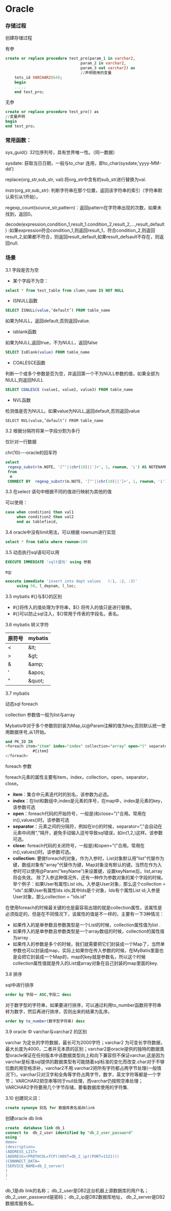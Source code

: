 # Oracle

### 存储过程

创建存储过程

有参

```sql
create or replace procedure test_pro(param_1 in varchar2,
                                 param_2 in varchar2,
                                 param_3 out varchar2) as
                                 //声明使用的变量
    tets_id VARCHAR2(64);
    begin 
    .....
    end test_pro;
```

无参

```sql
create or replace procedure test_pro() as
//变量声明
begin
end test_pro;
```

### 常用函数：

sys_guid(): 32位序列号，具有世界唯一性。（同一数据）

sysdate: 获取当日日期，一般与to_char 连用，即to_char(sysdate,'yyyy-MM-dd')

replace(org_str,sub_str, val):将org_str中含有的sub_str进行替换为val. 

instr(org_str,sub_str): 判断字符串在那个位置，返回该字符串的索引（字符串默认索引从1开始）。

regexp_count(source_str,pattern)：返回pattern在字符串出现的次数，如果未找到，返回0。

decode(expression,condition_1,result_1.condition_2,result_2,...,result_default) :如果expression符合condition_1,则返回result_1，符合condition_2,则返回result_2,如果都不符合，则返回result_default,如果result_defsault不存在，则返回null.

### 场景

3.1 字段是否为空

-  某个字段不为空：

```sql
select * from test_table from clumn_name IS NOT NULL
```

- ISNULL函数

```sql
SELECT ISNULL(value,’default’) FROM table_name
```

如果为NULL，返回default,否则返回value.

- isblank函数

如果为NULL,返回true，不为NULL，返回false

```sql
SELECT IsBlank(value) FROM table_name
```

- COALESCE函数

判断一个或多个参数是否为空，并返回第一个不为NULL参数的值，如果全部为NULL,则返回NULL

```sql
SELECT COALESCE (value1, value2, value3) FROM table_name
```

- NVL函数

检测值是否为NULL。如果value为NULL,返回default,否则返回value

```
SELECT NVL(value,’default’) FROM table_name
```

3.2 根据分隔符将某一字段分割为多行

仅针对一行数据

chr(10)---oracle的回车符

```sql
select 
 regexp_substr(m.NOTE, '[^'||chr(10)||']+', 1, rownum, 'i') AS NOTENAME
 from 
  m
 CONNECT BY  regexp_substr(m.NOTE, '[^'||chr(10)||']+', 1, rownum, 'i') is not NULL
```

3.3 在select 语句中根据不同的值进行映射为其他的值

可以使用：

```sql
case when condition1 then val1
     when condition2 then val2
     end as tablefieid,
```

3.4 oracle中没有limit用法，可以根据 rownum进行实现

```sql
select * from table where rownum<100
```

3.5 动态执行sql语句可以用

```sql
EXECUTE IMMEDIATE 'sqlt语句' using 参数
```

eg:

```sql
execute immediate 'insert into dept values   (:1, :2, :3)'   
     using 50, l_depnam, l_loc;
```

3.5  mybatis #{}与${}的区别

- #{}将传入的值处理为字符串，${} 将传入的值只是进行替换。
- #{}可以防止sql注入，${}常用于传表的字段名，表名。

3.6  mybatis 转义字符

| 原符号 | mybatis |
| ------ | ------- |
| <      | \&lt;   |
| \>     | \&gt;   |
| &      | \&amp;  |
| ’      | \&apos; |
| "      | \&quot; |

3.7 mybatis  

动态sql foreach

collection 参数值一般为list与array

Mybatis中对于多个参数则封装为Map,以@Param注解的值为key,否则默认统一使用数据序号,从1开始。

```sql
and PK_ID IN 
<foreach item="item" index="index" collection="array" open="(" separator="," close=")">
            #{item}
</foreach>
```

foreach 参数

foreach元素的属性主要有item，index，collection，open，separator，close。

- **item**：集合中元素迭代时的别名，该参数为必选。
- **index**：在list和数组中,index是元素的序号，在map中，index是元素的key，该参数可选
- **open**：foreach代码的开始符号，一般是(和close=")"合用。常用在in(),values()时。该参数可选
- **separator**：元素之间的分隔符，例如在in()的时候，separator=","会自动在元素中间用“,“隔开，避免手动输入逗号导致sql错误，如in(1,2,)这样。该参数可选。
- **close:** foreach代码的关闭符号，一般是)和open="("合用。常用在in(),values()时。该参数可选。
- **collection:** 要做foreach的对象，作为入参时，List对象默认用"list"代替作为键，数组对象有"array"代替作为键，Map对象没有默认的键。当然在作为入参时可以使用@Param("keyName")来设置键，设置keyName后，list,array将会失效。 除了入参这种情况外，还有一种作为参数对象的某个字段的时候。举个例子：如果User有属性List ids。入参是User对象，那么这个collection = "ids".如果User有属性Ids ids;其中Ids是个对象，Ids有个属性List id;入参是User对象，那么collection = "ids.id"



在使用foreach的时候最关键的也是最容易出错的就是collection属性，该属性是必须指定的，但是在不同情况下，该属性的值是不一样的，主要有一下3种情况： 

- 如果传入的是单参数且参数类型是一个List的时候，collection属性值为list .
- 如果传入的是单参数且参数类型是一个array数组的时候，collection的属性值为array .
- 如果传入的参数是多个的时候，我们就需要把它们封装成一个Map了，当然单参数也可以封装成map，实际上如果你在传入参数的时候，在MyBatis里面也是会把它封装成一个Map的，map的key就是参数名，所以这个时候collection属性值就是传入的List或array对象在自己封装的map里面的key.

3.8 排序

sql中进行排序

```sql
order by 字段一 ASC,字段二 desc
```

对于数字型的字符串，如果要进行排序，可以通过利用to_number函数将字符串转为数字，然后再进行排序，否则出来的结果为乱序。

```sql
order by to_number(数字型字符串) desc
```

3.9 oracle 中 varchar与varchar2 的区别

varchar 为定长的字符数据，最长可为2000字符；varchar2 为可变长字符数据，最大长度为4000，二者并无本质的区别；varchar2是oracle提供的独特的数据类型oracle保证在任何版本中该数据类型向上和向下兼容但不保证varchar,这是因为varchar是标准sql提供的数据类型有可能随着sql标准的变化而改变.char对于不够位数的用空格添补，varchar2不用.varchar2把所有字符都占两字节处理(一般情况下)，varchar只对汉字和全角等字符占两字节，数字，英文字符等都是一个字节； VARCHAR2把空串等同于null处理，而varchar仍按照空串处理； VARCHAR2字符要用几个字节存储，要看数据库使用的字符集.

3.10 创建同义词：

```sql
create synonym 别名 for 数据库表名或dblink
```

创建oracle db link

```sql
create  database link db_1
connect to	db_2_user identified by "db_2_user_password"
using '
demo=
(description=
(ADDRESS_LIST=
(ADDRESS=(PROTOCOL=TCP)(HOST=db_2_ip)(PORT=1521)))
(CONNNECT_DATA=
(SERVICE_NAME=db_2_server)
)
)
'
```

 db_1是db link的名称；
    db_2_user是DB2这台机器上源数据库的用户名；
    db_2_user_password是密码；
    db_2_ip是DB2数据库地址，
    db_2_server是DB2数据库服务名。
